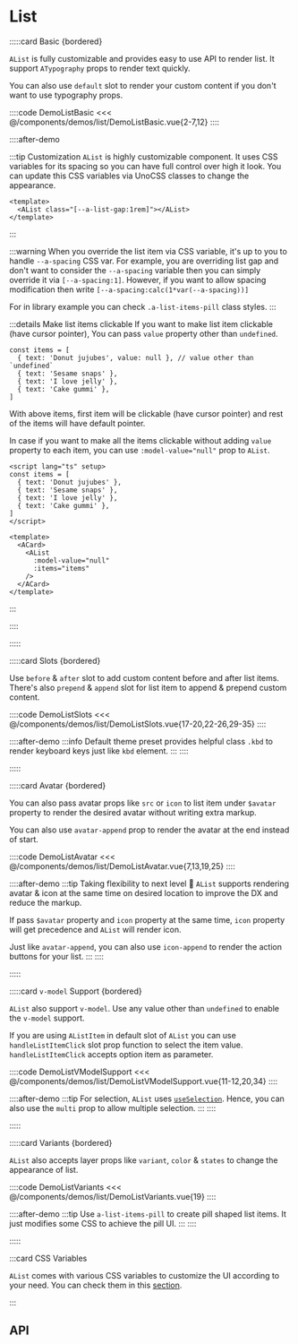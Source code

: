 <script lang="ts" setup>
import api from '@anu/component-meta/AList.json';
import listItemApi from '@anu/component-meta/AListItem.json';
</script>

# List

<!-- 👉 Basic -->
:::::card Basic {bordered}

`AList` is fully customizable and provides easy to use API to render list. It support `ATypography` props to render text quickly.

You can also use `default` slot to render your custom content if you don't want to use typography props.

::::code DemoListBasic
<<< @/components/demos/list/DemoListBasic.vue{2-7,12}
::::

::::after-demo

:::tip Customization
`AList` is highly customizable component. It uses CSS variables for its spacing so you can have full control over high it look. You can update this CSS variables via UnoCSS classes to change the appearance.

```vue
<template>
  <AList class="[--a-list-gap:1rem]"></AList>
</template>
```

:::

:::warning
When you override the list item via CSS variable, it's up to you to handle `--a-spacing` CSS var. For example, you are overriding list gap and don't want to consider the `--a-spacing` variable then you can simply override it via `[--a-spacing:1]`. However, if you want to allow spacing modification then write `[--a-spacing:calc(1*var(--a-spacing))]`

For in library example you can check `.a-list-items-pill` class styles.
:::

:::details Make list items clickable
If you want to make list item clickable (have cursor pointer), You can pass `value` property other than `undefined`.

```ts{2}
const items = [
  { text: 'Donut jujubes', value: null }, // value other than `undefined`
  { text: 'Sesame snaps' },
  { text: 'I love jelly' },
  { text: 'Cake gummi' },
]
```

With above items, first item will be clickable (have cursor pointer) and rest of the items will have default pointer.

In case if you want to make all the items clickable without adding `value` property to each item, you can use `:model-value="null"` prop to `AList`.

```vue{13}
<script lang="ts" setup>
const items = [
  { text: 'Donut jujubes' },
  { text: 'Sesame snaps' },
  { text: 'I love jelly' },
  { text: 'Cake gummi' },
]
</script>

<template>
  <ACard>
    <AList
      :model-value="null"
      :items="items"
    />
  </ACard>
</template>
```

:::

::::

:::::

<!-- 👉 Slots -->
:::::card Slots {bordered}

Use `before` & `after` slot to add custom content before and after list items. There's also `prepend` & `append` slot for list item to append & prepend custom content.

::::code DemoListSlots
<<< @/components/demos/list/DemoListSlots.vue{17-20,22-26,29-35}
::::

::::after-demo
:::info
Default theme preset provides helpful class `.kbd` to render keyboard keys just like `kbd` element.
:::
::::

:::::

<!-- 👉 Avatar -->
:::::card Avatar {bordered}

You can also pass avatar props like `src` or `icon` to list item under `$avatar` property to render the desired avatar without writing extra markup.

You can also use `avatar-append` prop to render the avatar at the end instead of start.

::::code DemoListAvatar
<<< @/components/demos/list/DemoListAvatar.vue{7,13,19,25}
::::

::::after-demo
:::tip Taking flexibility to next level 🚀
`AList` supports rendering avatar & icon at the same time on desired location to improve the DX and reduce the markup.

If pass `$avatar` property and `icon` property at the same time, `icon` property will get precedence and `AList` will render icon.

Just like `avatar-append`, you can also use `icon-append` to render the action buttons for your list. <i class="i-fluent-emoji-smiling-face-with-sunglasses"></i>
:::
::::

:::::

<!-- 👉 `v-model` Support -->
:::::card `v-model` Support {bordered}

`AList` also support `v-model`. Use any value other than `undefined` to enable the `v-model` support.

If you are using `AListItem` in default slot of `AList` you can use `handleListItemClick` slot prop function to select the item value. `handleListItemClick` accepts option item as parameter.

::::code DemoListVModelSupport
<<< @/components/demos/list/DemoListVModelSupport.vue{11-12,20,34}
::::

::::after-demo
:::tip
For selection, `AList` uses [`useSelection`](/guide/composables/useSelection). Hence, you can also use the `multi` prop to allow multiple selection.
:::
::::

:::::

<!-- 👉 Variants -->
:::::card Variants {bordered}

`AList` also accepts layer props like `variant`, `color` & `states` to change the appearance of list.

::::code DemoListVariants
<<< @/components/demos/list/DemoListVariants.vue{19}
::::

::::after-demo
:::tip
Use `a-list-items-pill` to create pill shaped list items. It just modifies some CSS to achieve the pill UI.
:::
::::

:::::

:::card CSS Variables

`AList` comes with various CSS variables to customize the UI according to your need. You can check them in this [section](/guide/getting-started/customization.html#css-variables).

:::

<!-- 👉 API -->
## API

<Api title="List" :api="api" class="mb-8"></Api>
<Api title="List item" :api="listItemApi"></Api>
